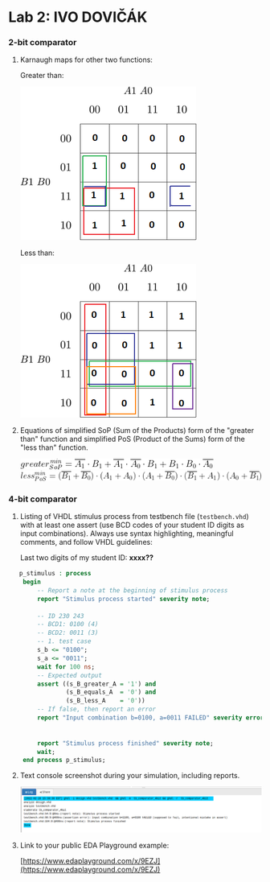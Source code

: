 # Lab 2: IVO DOVIČÁK

### 2-bit comparator

1. Karnaugh maps for other two functions:

   Greater than:

   ![K-maps](kmap_greater.png)

   Less than:

   ![K-maps](kmap_lower.png)

2. Equations of simplified SoP (Sum of the Products) form of the "greater than" function and simplified PoS (Product of the Sums) form of the "less than" function.

   ![greater_fun](greaterSOP.png)
   ![less_fun](lessPoS.png)

### 4-bit comparator

1. Listing of VHDL stimulus process from testbench file (`testbench.vhd`) with at least one assert (use BCD codes of your student ID digits as input combinations). Always use syntax highlighting, meaningful comments, and follow VHDL guidelines:

   Last two digits of my student ID: **xxxx??**

```vhdl
   p_stimulus : process
    begin
        -- Report a note at the beginning of stimulus process
        report "Stimulus process started" severity note;
		
        -- ID 230 243
        -- BCD1: 0100 (4)
        -- BCD2: 0011 (3)
        -- 1. test case
        s_b <= "0100";
        s_a <= "0011"; 
        wait for 100 ns;
        -- Expected output
        assert ((s_B_greater_A = '1') and
                (s_B_equals_A  = '0') and
                (s_B_less_A    = '0'))
        -- If false, then report an error
        report "Input combination b=0100, a=0011 FAILED" severity error;

	   
        report "Stimulus process finished" severity note;
        wait;
    end process p_stimulus;
```

2. Text console screenshot during your simulation, including reports.

   ![console](console.png)

3. Link to your public EDA Playground example:

   [https://www.edaplayground.com/x/9EZJ](https://www.edaplayground.com/x/9EZJ)
